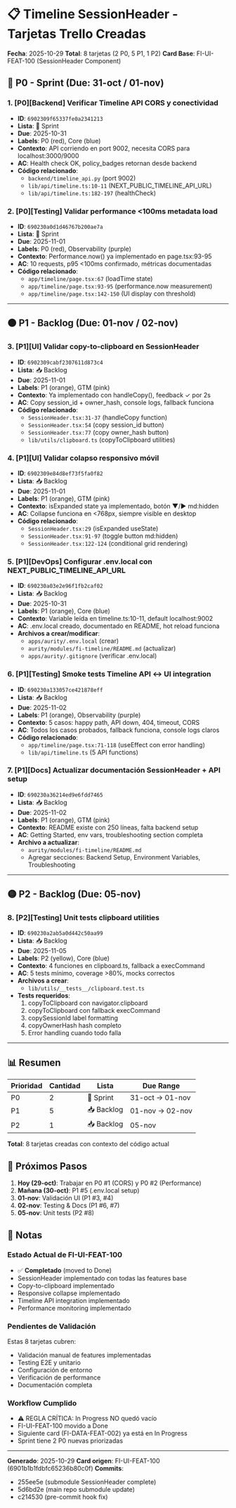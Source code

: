 # 📋 Timeline SessionHeader - Tarjetas Trello Creadas

**Fecha**: 2025-10-29
**Total**: 8 tarjetas (2 P0, 5 P1, 1 P2)
**Card Base**: FI-UI-FEAT-100 (SessionHeader Component)

## 🔴 P0 - Sprint (Due: 31-oct / 01-nov)

### 1. [P0][Backend] Verificar Timeline API CORS y conectividad
- **ID**: `6902309f65337fe0a2341213`
- **Lista**: 🚀 Sprint
- **Due**: 2025-10-31
- **Labels**: P0 (red), Core (blue)
- **Contexto**: API corriendo en port 9002, necesita CORS para localhost:3000/9000
- **AC**: Health check OK, policy_badges retornan desde backend
- **Código relacionado**:
  - `backend/timeline_api.py` (port 9002)
  - `lib/api/timeline.ts:10-11` (NEXT_PUBLIC_TIMELINE_API_URL)
  - `lib/api/timeline.ts:182-197` (healthCheck)

### 2. [P0][Testing] Validar performance <100ms metadata load
- **ID**: `690230a0d1d46767b200ae7a`
- **Lista**: 🚀 Sprint
- **Due**: 2025-11-01
- **Labels**: P0 (red), Observability (purple)
- **Contexto**: Performance.now() ya implementado en page.tsx:93-95
- **AC**: 10 requests, p95 <100ms confirmado, métricas documentadas
- **Código relacionado**:
  - `app/timeline/page.tsx:67` (loadTime state)
  - `app/timeline/page.tsx:93-95` (performance.now measurement)
  - `app/timeline/page.tsx:142-150` (UI display con threshold)

---

## 🟠 P1 - Backlog (Due: 01-nov / 02-nov)

### 3. [P1][UI] Validar copy-to-clipboard en SessionHeader
- **ID**: `6902309cabf2307611d873c4`
- **Lista**: 📥 Backlog
- **Due**: 2025-11-01
- **Labels**: P1 (orange), GTM (pink)
- **Contexto**: Ya implementado con handleCopy(), feedback ✓ por 2s
- **AC**: Copy session_id + owner_hash, console logs, fallback funciona
- **Código relacionado**:
  - `SessionHeader.tsx:31-37` (handleCopy function)
  - `SessionHeader.tsx:54` (copy session_id button)
  - `SessionHeader.tsx:77` (copy owner_hash button)
  - `lib/utils/clipboard.ts` (copyToClipboard utilities)

### 4. [P1][UI] Validar colapso responsivo móvil
- **ID**: `6902309e84d8ef73f5fa0f82`
- **Lista**: 📥 Backlog
- **Due**: 2025-11-01
- **Labels**: P1 (orange), GTM (pink)
- **Contexto**: isExpanded state ya implementado, botón ▼/▶ md:hidden
- **AC**: Collapse funciona en <768px, siempre visible en desktop
- **Código relacionado**:
  - `SessionHeader.tsx:29` (isExpanded useState)
  - `SessionHeader.tsx:91-97` (toggle button md:hidden)
  - `SessionHeader.tsx:122-124` (conditional grid rendering)

### 5. [P1][DevOps] Configurar .env.local con NEXT_PUBLIC_TIMELINE_API_URL
- **ID**: `690230a03e2e96f1fb2caf02`
- **Lista**: 📥 Backlog
- **Due**: 2025-10-31
- **Labels**: P1 (orange), Core (blue)
- **Contexto**: Variable leída en timeline.ts:10-11, default localhost:9002
- **AC**: .env.local creado, documentado en README, hot reload funciona
- **Archivos a crear/modificar**:
  - `apps/aurity/.env.local` (crear)
  - `aurity/modules/fi-timeline/README.md` (actualizar)
  - `apps/aurity/.gitignore` (verificar .env.local)

### 6. [P1][Testing] Smoke tests Timeline API ↔ UI integration
- **ID**: `690230a133057ce421878eff`
- **Lista**: 📥 Backlog
- **Due**: 2025-11-02
- **Labels**: P1 (orange), Observability (purple)
- **Contexto**: 5 casos: happy path, API down, 404, timeout, CORS
- **AC**: Todos los casos probados, fallback funciona, console logs claros
- **Código relacionado**:
  - `app/timeline/page.tsx:71-118` (useEffect con error handling)
  - `lib/api/timeline.ts` (5 API functions)

### 7. [P1][Docs] Actualizar documentación SessionHeader + API setup
- **ID**: `690230a36214ed9e6fdd7465`
- **Lista**: 📥 Backlog
- **Due**: 2025-11-02
- **Labels**: P1 (orange), GTM (pink)
- **Contexto**: README existe con 250 líneas, falta backend setup
- **AC**: Getting Started, env vars, troubleshooting section completa
- **Archivo a actualizar**:
  - `aurity/modules/fi-timeline/README.md`
  - Agregar secciones: Backend Setup, Environment Variables, Troubleshooting

---

## 🟡 P2 - Backlog (Due: 05-nov)

### 8. [P2][Testing] Unit tests clipboard utilities
- **ID**: `690230a2ab5a0d442c50aa99`
- **Lista**: 📥 Backlog
- **Due**: 2025-11-05
- **Labels**: P2 (yellow), Core (blue)
- **Contexto**: 4 funciones en clipboard.ts, fallback a execCommand
- **AC**: 5 tests mínimo, coverage >80%, mocks correctos
- **Archivos a crear**:
  - `lib/utils/__tests__/clipboard.test.ts`
- **Tests requeridos**:
  1. copyToClipboard con navigator.clipboard
  2. copyToClipboard con fallback execCommand
  3. copySessionId label formatting
  4. copyOwnerHash hash completo
  5. Error handling cuando todo falla

---

## 📊 Resumen

| Prioridad | Cantidad | Lista | Due Range |
|-----------|----------|-------|-----------|
| P0 | 2 | 🚀 Sprint | 31-oct → 01-nov |
| P1 | 5 | 📥 Backlog | 01-nov → 02-nov |
| P2 | 1 | 📥 Backlog | 05-nov |

**Total**: 8 tarjetas creadas con contexto del código actual

## 🎯 Próximos Pasos

1. **Hoy (29-oct)**: Trabajar en P0 #1 (CORS) y P0 #2 (Performance)
2. **Mañana (30-oct)**: P1 #5 (.env.local setup)
3. **01-nov**: Validación UI (P1 #3, #4)
4. **02-nov**: Testing & Docs (P1 #6, #7)
5. **05-nov**: Unit tests (P2 #8)

## 📝 Notas

### Estado Actual de FI-UI-FEAT-100
- ✅ **Completado** (moved to Done)
- SessionHeader implementado con todas las features base
- Copy-to-clipboard implementado
- Responsive collapse implementado
- Timeline API integration implementado
- Performance monitoring implementado

### Pendientes de Validación
Estas 8 tarjetas cubren:
- Validación manual de features implementadas
- Testing E2E y unitario
- Configuración de entorno
- Verificación de performance
- Documentación completa

### Workflow Cumplido
- ⚠️ REGLA CRÍTICA: In Progress NO quedó vacío
- FI-UI-FEAT-100 movido a Done
- Siguiente card (FI-DATA-FEAT-002) ya está en In Progress
- Sprint tiene 2 P0 nuevas priorizadas

---

**Generado**: 2025-10-29
**Card origen**: FI-UI-FEAT-100 (6901b1b1fdbfc65236b80c0f)
**Commits**:
- 255ee5e (submodule SessionHeader complete)
- 5d6bd2e (main repo submodule update)
- c214530 (pre-commit hook fix)
